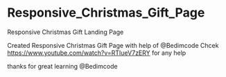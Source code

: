 # Responsive_Christmas_Gift_Page
Responsive Christmas Gift Landing Page 

Created Responsive Christmas Gift Page with help of @Bedimcode 
Chcek https://www.youtube.com/watch?v=RTIueV7zERY for any help 

thanks for great learning @Bedimcode
